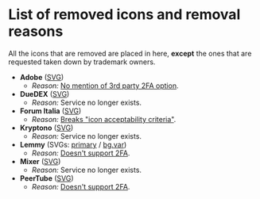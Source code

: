 # List of removed icons and removal reasons
All the icons that are removed are placed in here, **except** the ones that are requested taken down by trademark owners.

- **Adobe** ([SVG](https://github.com/aegis-icons/misc/blob/main/removed_icons/Adobe.svg))
  - *Reason:* [No mention of 3rd party 2FA option](https://helpx.adobe.com/manage-account/using/secure-your-adobe-account.html).
- **DueDEX** ([SVG](https://github.com/aegis-icons/misc/blob/main/removed_icons/DueDEX.svg))
  - *Reason:* Service no longer exists.
- **Forum Italia** ([SVG](https://github.com/aegis-icons/misc/blob/main/removed_icons/Forum%20Italia.svg))
  - *Reason:* [Breaks "icon acceptability criteria"](https://github.com/aegis-icons/aegis-icons/blob/master/CONTRIBUTING.md#case-by-case-basis).
- **Kryptono** ([SVG](https://github.com/aegis-icons/misc/blob/main/removed_icons/Kryptono.svg))
  - *Reason:* Service no longer exists.
- **Lemmy** (SVGs: [primary](https://github.com/aegis-icons/misc/blob/main/removed_icons/Lemmy.svg) / [bg.var](https://github.com/aegis-icons/misc/blob/main/removed_icons/Lemmy%20bg.var.svg))
  - *Reason:* [Doesn't support 2FA](https://github.com/LemmyNet/lemmy/issues/1434#issuecomment-904770838).
- **Mixer** ([SVG](https://github.com/aegis-icons/misc/blob/main/removed_icons/Mixer.svg))
  - *Reason:* Service no longer exists.
- **PeerTube** ([SVG](https://github.com/aegis-icons/misc/blob/main/removed_icons/PeerTube.svg))
  - *Reason:* [Doesn't support 2FA](https://github.com/Chocobozzz/PeerTube/issues/1146).

